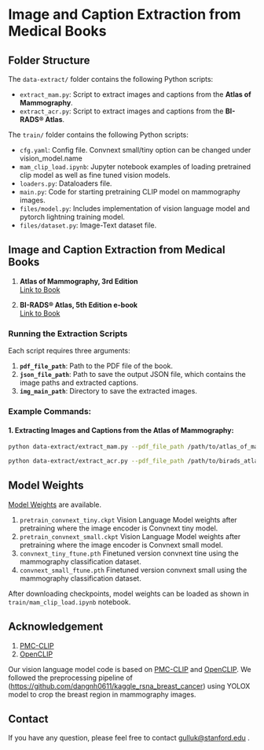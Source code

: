 # Image and Caption Extraction from Medical Books


## Folder Structure

The `data-extract/` folder contains the following Python scripts:

- `extract_mam.py`: Script to extract images and captions from the **Atlas of Mammography**.
- `extract_acr.py`: Script to extract images and captions from the **BI-RADS® Atlas**.

The `train/` folder contains the following Python scripts:

- `cfg.yaml`: Config file. Convnext small/tiny option can be changed under vision_model.name 
- `mam_clip_load.ipynb`: Jupyter notebook examples of loading pretrained clip model as well as fine tuned vision models.
- `loaders.py`: Dataloaders file.
- `main.py`: Code for starting pretraining CLIP model on mammography images.
- `files/model.py`: Includes implementation of vision language model and pytorch lightning training model.
- `files/dataset.py`: Image-Text dataset file.

## Image and Caption Extraction from Medical Books

1. **Atlas of Mammography, 3rd Edition**  
   [Link to Book](https://www.amazon.com/Atlas-Mammography-Ellen-Shaw-deParedes/dp/0781764335)

2. **BI-RADS® Atlas, 5th Edition e-book**  
   [Link to Book](https://www.acr.org/Clinical-Resources/Reporting-and-Data-Systems/Bi-Rads)


### Running the Extraction Scripts

Each script requires three arguments:

1. **`pdf_file_path`**: Path to the PDF file of the book.
2. **`json_file_path`**: Path to save the output JSON file, which contains the image paths and extracted captions.
3. **`img_main_path`**: Directory to save the extracted images.

### Example Commands:

#### 1. Extracting Images and Captions from the Atlas of Mammography:

```bash
python data-extract/extract_mam.py --pdf_file_path /path/to/atlas_of_mammography.pdf --json_file_path /path/to/output/atlas_mammography_data.json --img_main_path /path/to/save/images/atlas_of_mammography_images/

python data-extract/extract_acr.py --pdf_file_path /path/to/birads_atlas.pdf --json_file_path /path/to/output/birads_atlas_data.json --img_main_path /path/to/save/images/birads_atlas_images/
```

## Model Weights
   [Model Weights](https://drive.google.com/drive/folders/1faHwdyjpDB5yQX0acgBlT8A3KgsVI2MM?usp=drive_link) are available.
   1. `pretrain_convnext_tiny.ckpt` Vision Language Model weights after pretraining where the image encoder is Convnext tiny model. 
   2. `pretrain_convnext_small.ckpt`  Vision Language Model weights after pretraining where the image encoder is Convnext small model. 
   3. `convnext_tiny_ftune.pth`  Finetuned version convnext tine using the mammography classification dataset.
   4. `convnext_small_ftune.pth`  Finetuned version convnext small using the mammography classification dataset.

   After downloading checkpoints, model weights can be loaded as shown in `train/mam_clip_load.ipynb` notebook.
   
## Acknowledgement
   1. [PMC-CLIP](https://github.com/WeixiongLin/PMC-CLIP/tree/main)
   2. [OpenCLIP](https://github.com/mlfoundations/open_clip)

Our vision language model code is based on  [PMC-CLIP](https://github.com/WeixiongLin/PMC-CLIP/tree/main)
 and [OpenCLIP](https://github.com/mlfoundations/open_clip). We followed the preprocessing pipeline of (https://github.com/dangnh0611/kaggle_rsna_breast_cancer) using YOLOX model to crop the breast region in mammography images. 

## Contact
If you have any question, please feel free to contact gulluk@stanford.edu .